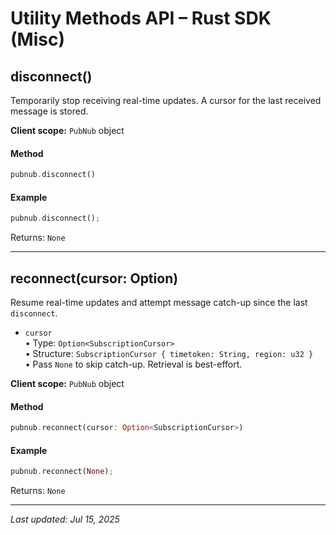 # Utility Methods API – Rust SDK (Misc)

## disconnect()

Temporarily stop receiving real-time updates. A cursor for the last received message is stored.

**Client scope:** `PubNub` object

#### Method
```rust
pubnub.disconnect()
```

#### Example
```rust
pubnub.disconnect();
```

Returns: `None`

---

## reconnect(cursor: Option<SubscriptionCursor>)

Resume real-time updates and attempt message catch-up since the last `disconnect`.

* `cursor`  
  • Type: `Option<SubscriptionCursor>`  
  • Structure: `SubscriptionCursor { timetoken: String, region: u32 }`  
  • Pass `None` to skip catch-up. Retrieval is best-effort.

**Client scope:** `PubNub` object

#### Method
```rust
pubnub.reconnect(cursor: Option<SubscriptionCursor>)
```

#### Example
```rust
pubnub.reconnect(None);
```

Returns: `None`

---

_Last updated: Jul 15, 2025_